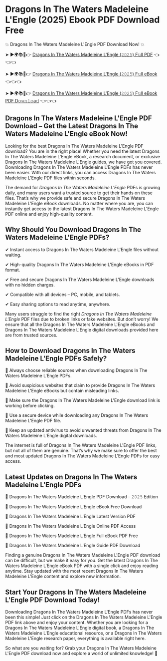# Dragons In The Waters Madeleine L'Engle (2025) Ebook PDF Download Free

💥 Dragons In The Waters Madeleine L'Engle PDF Download Now! 💥

➤ ►🌍📚📱👉 [Dragons In The Waters Madeleine L'Engle (𝟸𝟶𝟸𝟻) F𝚞ll PDF](https://getpdf.xyz/dragons-in-the-waters-madeleine-lengle) 👈👈👈


➤ ►🌍📚📱👉 [Dragons In The Waters Madeleine L'Engle (𝟸𝟶𝟸𝟻) F𝚞ll eBook](https://getpdf.xyz/dragons-in-the-waters-madeleine-lengle) 👈👈👈


➤ ►🌍📚📱👉 [Dragons In The Waters Madeleine L'Engle (𝟸𝟶𝟸𝟻) F𝚞ll eBook PDF D𝚘𝚠𝚗𝚕𝚘a𝚍](https://getpdf.xyz/dragons-in-the-waters-madeleine-lengle) 👈👈👈


## Dragons In The Waters Madeleine L'Engle PDF Download – Get the Latest Dragons In The Waters Madeleine L'Engle eBook Now!

Looking for the best Dragons In The Waters Madeleine L'Engle PDF download? You are in the right place! Whether you need the latest Dragons In The Waters Madeleine L'Engle eBook, a research document, or exclusive Dragons In The Waters Madeleine L'Engle guides, we have got you covered. Downloading Dragons In The Waters Madeleine L'Engle PDFs has never been easier. With our direct links, you can access Dragons In The Waters Madeleine L'Engle PDF files within seconds.

The demand for *Dragons In The Waters Madeleine L'Engle* PDFs is growing daily, and many users want a trusted source to get their hands on these files. That’s why we provide safe and secure Dragons In The Waters Madeleine L'Engle eBook downloads. No matter where you are, you can instantly get access to the latest Dragons In The Waters Madeleine L'Engle PDF online and enjoy high-quality content.

## Why Should You Download Dragons In The Waters Madeleine L'Engle PDFs?

✔ Instant access to Dragons In The Waters Madeleine L'Engle files without waiting.

✔ High-quality Dragons In The Waters Madeleine L'Engle eBooks in PDF format.

✔ Free and secure Dragons In The Waters Madeleine L'Engle downloads with no hidden charges.

✔ Compatible with all devices – PC, mobile, and tablets.

✔ Easy sharing options to read anytime, anywhere.

Many users struggle to find the right *Dragons In The Waters Madeleine L'Engle* PDF files due to broken links or fake websites. But don’t worry! We ensure that all the Dragons In The Waters Madeleine L'Engle eBooks and Dragons In The Waters Madeleine L'Engle digital downloads provided here are from trusted sources.

## How to Download Dragons In The Waters Madeleine L'Engle PDFs Safely?

📌 Always choose reliable sources when downloading Dragons In The Waters Madeleine L'Engle PDFs.

📌 Avoid suspicious websites that claim to provide Dragons In The Waters Madeleine L'Engle eBooks but contain misleading links.

📌 Make sure the Dragons In The Waters Madeleine L'Engle download link is working before clicking.

📌 Use a secure device while downloading any Dragons In The Waters Madeleine L'Engle PDF file.

📌 Keep an updated antivirus to avoid unwanted threats from Dragons In The Waters Madeleine L'Engle digital downloads.

The internet is full of Dragons In The Waters Madeleine L'Engle PDF links, but not all of them are genuine. That’s why we make sure to offer the best and most updated Dragons In The Waters Madeleine L'Engle PDFs for easy access.

## Latest Updates on Dragons In The Waters Madeleine L'Engle PDFs

🔹 Dragons In The Waters Madeleine L'Engle PDF Download – 𝟸𝟶𝟸𝟻 Edition

🔹 Dragons In The Waters Madeleine L'Engle eBook Free Download

🔹 Dragons In The Waters Madeleine L'Engle Latest Version PDF

🔹 Dragons In The Waters Madeleine L'Engle Online PDF Access

🔹 Dragons In The Waters Madeleine L'Engle Full eBook PDF Free

🔹 Dragons In The Waters Madeleine L'Engle Guide PDF Download

Finding a genuine Dragons In The Waters Madeleine L'Engle PDF download can be difficult, but we make it easy for you. Get the latest Dragons In The Waters Madeleine L'Engle eBook PDF with a single click and enjoy reading anytime. Stay updated with the most recent Dragons In The Waters Madeleine L'Engle content and explore new information.

## Start Your Dragons In The Waters Madeleine L'Engle PDF Download Today!

Downloading Dragons In The Waters Madeleine L'Engle PDFs has never been this simple! Just click on the Dragons In The Waters Madeleine L'Engle PDF link above and enjoy your content. Whether you are looking for a Dragons In The Waters Madeleine L'Engle digital book, a Dragons In The Waters Madeleine L'Engle educational resource, or a Dragons In The Waters Madeleine L'Engle research paper, everything is available right here.

So what are you waiting for? Grab your Dragons In The Waters Madeleine L'Engle PDF download now and explore a world of unlimited knowledge! 🚀